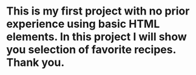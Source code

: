 # This is my first project with no prior experience using basic HTML elements. In this project I will show you selection of favorite recipes. Thank you.  